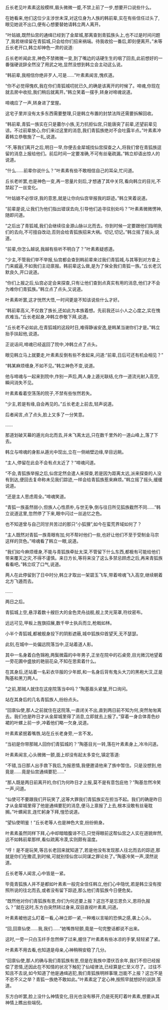 
丘长老见叶素素这般模样,眉头微微一蹙,不禁上前了一步,想要开口说些什么。

在她看来,他们这位少主涉世未深,对这位身为人族的韩前辈,实在有些信任过头了,眼见她说不出口,便有心想要替她请韩立两人离开。

“叶姑娘,既然仙宫的通缉已经到了金犀城,那离查到青狐族头上,也不过是时间问题了,我若继续留在青狐城,只会给你们招来祸端。待我收拾一番后,即刻便离开。”未等丘长老开口,韩立却神色一肃的说道:

丘长老听闻此言,神色不禁微微一变,到了嘴边的话硬生生的咽了回去,此前想好的一番强硬说辞全然没了用武之地,显然没想到韩立会主动这么说。

“韩前辈,我相信你绝非歹人,可是……”叶素素闻言,愧疚道。

“你不必觉得愧疚,我在你们青狐城叨扰已久,的确是该离开的时候了。啼魂,你现在就去房中收拾,我们稍后就离开。”韩立笑着一摆手,转身对啼魂说道。

啼魂应了一声,转身进了堂屋。

这宅子里并没有太多东西需要整理,只是韩立布置的封禁法阵还需要拆解回收。

“韩前辈,青狐一族实在只是蕞尔小族,无力抗拒仙宫,只能唐突了前辈,还望前辈见谅。不过前辈放心,你们来过这里的消息,我们青狐族绝对不会吐露半点。”叶素素冲着韩立恭敬施了一礼,说道。

“不,等我们离开之后,明日一早,你便去金犀城找仙宫探查之人,将我们曾在青狐族逗留的消息上报给他们。前后时间一定要准确,不可有丝毫疏漏。”韩立却语出惊人的说道。

“什么……前辈你说什么？”叶素素有些不敢相信自己的耳朵,忙问道。

丘长老听罢,也是神色一变,再一思量片刻后,才想通了其中关窍,看向韩立的目光,不禁起了一丝变化。

“叶姑娘不必惊讶,我的意思,就是让你向仙宫举报我的踪迹。”韩立笑着说道。

“前辈是说,让我们为他们指出错误去向,引导他们追寻往别处吗？”叶素素微微愣神,随即问道。

“之后出了青狐城,我们会继续往金源山脉以北而去。你到时候一定要跟他们指明我们的去向,不可擅自改动,否则会给青狐族招来大祸。切记,切记。”韩立摇了摇头,说道。

“前辈,你怎么越说,我越有些听不明白了？”叶素素疑惑道。

“少主,不管我们举不举报,仙宫都会查到韩前辈来过我们青狐城,与其等到对方查上门来威逼,不如我们主动禀报。韩前辈这么做,是为了保全我们青狐一族。”丘长老沉默良久,开口说道。

“你们上报之后,仙宫必定会来探查,只有让他们查到点真实有用的消息,他们才不会为难你们青狐族。”韩立点了点头,又说道。

叶素素听罢,这才恍然大悟,一时间更是不知该说些什么才好。

“韩前辈高义,不仅救了族长,还如此为本族着想。先前我还以小人之心度之,实在愧疚难当。”丘长老起身,冲韩立恭敬下拜,说道。

“丘长老不必如此,在青狐城的这段时日,难得静谧安逸,是韩某当谢你们才是。”韩立抬手扶起他,说道。

正说话间,啼魂已经返回了院中,冲韩立点了点头。

眼见韩立马上就要走,叶素素反倒有些不舍起来,问道:“前辈,日后可还有机会相见？”

“韩某麻烦缠身,不如不见。”韩立神色不变,说道。

他与啼魂与一起来到院中,作别一声后,两人身上遁光联结,化作一道流光射入高空,瞬间消失不见。

叶素素看着空荡荡的院子,不禁有些怅然若失。

“少主,若是有缘,自会再见的。”丘长老走上前去,轻声说道。

后者闻言,点了点头,脸上又多了一分笑意。

……

那道划破天幕的遁光向北而去,并未飞离太远,只在数千里外的一道山峰上,落了下去。

韩立与啼魂的身影从遁光中现出,立在一侧峭壁边缘,举目远眺。

“主人,停留在此会不会有点太近了？”啼魂问道。

“不会,青狐族举报之后,仙宫定然会遣人来探查,若是因为距离太远,派来探查的人没有到达,便回去复命称未见我们踪迹,一样会给青狐族惹来麻烦。”韩立摇了摇头,缓缓说道。

“还是主人思虑周全。”啼魂笑道。

“青狐一族虽然弱小,但族人心性质朴,与世无争,倒与往日所见狐族截然不同……”韩立说道这里,忽然停了下来,眼中闪过一丝追忆之色。

也不知道曾与自己同甘共苦过的那只“小狐狸”,如今在蛮荒界域如何了？

“主人既然对青狐一族青眼有加,何不帮衬他们一些,也好让他们不至于受制金马宗这样的货色。”啼魂看了韩立一眼,说道。

“我们如今麻烦缠身,不能与青狐族牵扯太深,不管留下什么东西,都极有可能给他们带来覆灭之灾,不得不谨慎。来日方长,等将来没了这么多禁忌顾虑之后,再来青狐族看看吧。”韩立叹了口气,说道。

两人在此停留到了日中时分,韩立才取出一架碧玉飞车,带着啼魂飞入高空,继续朝着北方飞遁而去。

……

两日之后。

青狐城上空,悬浮着数十艘巨大的金色灵舟战舰,舰上灵光笼罩,符纹密布。

远远可见,甲板上旌旗招展,数千甲士执兵而立,枪戟如林。

小半个青狐城,都被舰身投下的阴影遮蔽,城中狐族仰首望天,无不瑟瑟。

此刻,在城中一处偏远院落当中,正站着道人影。

其中一名身着白色锦袍,两鬓微霜的中年男子,正坐在院中的石桌旁,目光微沉地望着一旁花圃中盛放的艳丽花朵,不知在思索着什么。

在其身后,还站着一名彩衣华服的少年郎,和一名身后背有鬼头大刀的黑袍大汉,正是陶基和黑刀两人。

“之前,那贼人就住在这座院落当中吗？”陶基眉头紧皱,开口询问。

站在其身后的几名青狐族人,纷纷点头。

“回禀仙使,那人之前就住在这院落,一直闭关不出,直到两日前不知为何,突然匆匆离去。我们也是昨日才从金犀城里得了消息,立即就去上报了。”穿着一身合体青色纱裙的叶螺上前一步,冲着他们略一欠身,说道。

叶素素紧抿着嘴唇,站在丘长老身旁,一言不发。

“当初是你带那贼人回你们青狐城的？”陶基目光一转,落在叶素素身上,冷冷问道。

叶素素闻言,心头微微一颤,面上却没有起太多变化,镇定答道:

“不错,当日那人出手救下我后,为报恩情,我便邀请他来了族中暂住。只是没想到,他竟是……竟是仙宫通缉要犯……”

“那人既是两日前离开的,你们为何昨日才上报,莫不是有意包庇他？”陶基忽然冷笑一声,问道。

“仙使可不要跟我们开玩笑了,这等大罪我们青狐族实在担当不起。我们的确是昨日才从金犀城里得了他是通缉要犯的消息,便马上禀报了上去,根本没敢有丝毫耽搁。”叶螺闻言,连忙躬身下拜,惶恐说道。

“望仙使明鉴！”丘长老等人也是神色大变,纷纷俯身。

叶素素虽然同样下拜,心中却暗暗腹诽不已,只觉得眼前这帮仙宫之人实在道貌岸然,远不如韩前辈那样,看似疏离冷漠,实则颇有温度。

“哼！是不是玩笑,等吕长老回来就知道了,若是他没有发现那人往北而去的踪迹,那就是你们在撒谎,到时候,可就别怪仙宫以同谋之罪论处了。”陶基冷笑一声,漠然说道。

丘长老等人闻言,心中皆是一紧。

毕竟青狐族人并不是都如叶素素一般完全信任韩立,他们心中隐忧,若是韩立没有按照所说的往北而去,或者没有留下踪迹,那么他们青狐族今日便危矣。

“既然他对你们青狐族有恩,你们为何还要上报？这岂不是忘恩负义,恩将仇报么？”就在这时,东方白突然转过身来,双目直视叶素素,问道。

叶素素被他这么盯着一看,心神立即一紧,一种难以言喻的恐惧之感,袭上心头。

“回,回禀仙使……我,我们……”她嘴唇轻颤,竟是一句完整话都说不出来。

这时,一旁一只白玉纤手忽然伸了过来,握住了叶素素有些冰凉的手掌,轻轻紧了紧。

叶素素不用去看,也知道是母亲,心神稍稍安稳了几分。

“回禀仙使,那人的确与我们青狐族有恩,但是在我族中潜伏百余年,我们不但已经报偿了恩情,还因此在不知情的状况下触犯了仙域律法,已经算是仁至义尽了。过往不知且不去说,如今知道了他是通缉逃犯,我们青狐族明辨事理,岂能不上报？这岂不是不忠不义之举？青狐一族绝不敢如此。”叶素素定了定心神,按照早就想好的说辞,答道。

东方白听罢,脸上没什么神情变化,目光也没有移开,仍是死死盯着叶素素,想要从其神情上瞧出些端倪。